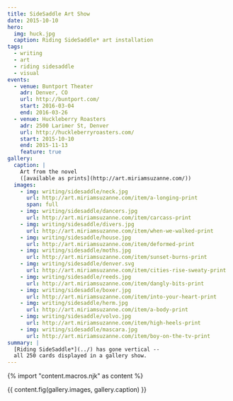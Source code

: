 ```yaml
---
title: SideSaddle Art Show
date: 2015-10-10
hero:
  img: huck.jpg
  caption: Riding SideSaddle* art installation
tags:
  - writing
  - art
  - riding sidesaddle
  - visual
events:
  - venue: Buntport Theater
    adr: Denver, CO
    url: http://buntport.com/
    start: 2016-03-04
    end: 2016-03-26
  - venue: Huckleberry Roasters
    adr: 2500 Larimer St, Denver
    url: http://huckleberryroasters.com/
    start: 2015-10-10
    end: 2015-11-13
    feature: true
gallery:
  caption: |
    Art from the novel
    ([available as prints](http://art.miriamsuzanne.com/))
  images:
    - img: writing/sidesaddle/neck.jpg
      url: http://art.miriamsuzanne.com/item/a-longing-print
      span: full
    - img: writing/sidesaddle/dancers.jpg
      url: http://art.miriamsuzanne.com/item/carcass-print
    - img: writing/sidesaddle/divers.jpg
      url: http://art.miriamsuzanne.com/item/when-we-walked-print
    - img: writing/sidesaddle/house.jpg
      url: http://art.miriamsuzanne.com/item/deformed-print
    - img: writing/sidesaddle/moths.jpg
      url: http://art.miriamsuzanne.com/item/sunset-burns-print
    - img: writing/sidesaddle/denver.svg
      url: http://art.miriamsuzanne.com/item/cities-rise-sweaty-print
    - img: writing/sidesaddle/reeds.jpg
      url: http://art.miriamsuzanne.com/item/dangly-bits-print
    - img: writing/sidesaddle/boxer.jpg
      url: http://art.miriamsuzanne.com/item/into-your-heart-print
    - img: writing/sidesaddle/herm.jpg
      url: http://art.miriamsuzanne.com/item/a-body-print
    - img: writing/sidesaddle/volvo.jpg
      url: http://art.miriamsuzanne.com/item/high-heels-print
    - img: writing/sidesaddle/mascara.jpg
      url: http://art.miriamsuzanne.com/item/boy-on-the-tv-print
summary: |
  [Riding SideSaddle*](../) has gone vertical --
  all 250 cards displayed in a gallery show.
---
```

{% import "content.macros.njk" as content %}

{{ content.fig(gallery.images, gallery.caption) }}
